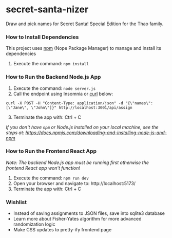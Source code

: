 # secret-santa-nizer
Draw and pick names for Secret Santa! Special Edition for the Thao family.

### How to Install Dependencies
This project uses [npm](https://www.npmjs.com/) (Nope Package Manager) to manage and install its dependencies
1) Execute the command: `npm install`

### How to Run the Backend Node.js App
1) Execute the command: `node server.js`
2) Call the endpoint using Insomnia or [curl](https://curl.se/) below:
```
curl -X POST -H "Content-Type: application/json" -d "{\"names\": [\"Jane\", \"John\"]}" http://localhost:3001/api/assign
```
3) Terminate the app with: Ctrl + C   

_If you don't have `npm` or Node.js installed on your local machine, see the steps at: https://docs.npmjs.com/downloading-and-installing-node-js-and-npm_

### How to Run the Frontend React App
_Note: The backend Node.js app must be running first otherwise the frontend React app won't function!_

1) Execute the command: `npm run dev`
2) Open your browser and navigate to: http://localhost:5173/
3) Terminate the app with: Ctrl + C

### Wishlist
* Instead of saving assignments to JSON files, save into sqlite3 database
* Learn more about Fisher-Yates algorithm for more advanced randomization logic
* Make CSS updates to pretty-ify frontend page
